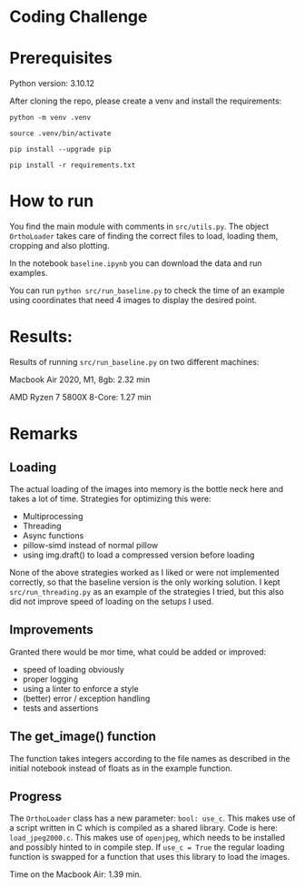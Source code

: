 # Coding Challenge

# Prerequisites

Python version: 3.10.12

After cloning the repo, please create a venv and install the requirements:

`python -m venv .venv`

`source .venv/bin/activate`

`pip install --upgrade pip`

`pip install -r requirements.txt`


# How to run
You find the main module with comments in `src/utils.py`. The object `OrthoLoader` takes care of 
finding the correct files to load, loading them, cropping and also plotting.

In the notebook `baseline.ipynb` you can download the data and run examples.

You can run `python src/run_baseline.py` to check the time of an example using coordinates that need 4 images to display the desired point.

# Results:
Results of running  `src/run_baseline.py` on two different machines:

Macbook Air 2020, M1, 8gb: 2.32 min

AMD Ryzen 7 5800X 8-Core: 1.27 min

# Remarks
## Loading
The actual loading of the images into memory is the bottle neck here and takes a lot of time.
Strategies for optimizing this were:
- Multiprocessing
- Threading
- Async functions
- pillow-simd instead of normal pillow
- using img.draft() to load a compressed version before loading

None of the above strategies worked as I liked or were not implemented correctly, so that the baseline version is the only working solution.
I kept `src/run_threading.py` as an example of the strategies I tried, but this also did not improve speed of loading on the setups I used.

## Improvements
Granted there would be mor time, what could be added or improved:
- speed of loading obviously 
- proper logging
- using a linter to enforce a style
- (better) error / exception handling
- tests and assertions

## The get_image() function

The function takes integers according to the file names as described in the initial notebook instead of floats as in the example function. 

## Progress

The `OrthoLoader` class has a new parameter: `bool: use_c`. This makes use of a script written in C which is 
compiled as a shared library. Code is here: `load_jpeg2000.c`. This makes use of `openjpeg`, which needs to 
be installed and possibly hinted to in compile step.
If `use_c = True` the regular loading function is swapped for a function that uses this library to load the images.

Time on the Macbook Air: 1.39 min.
